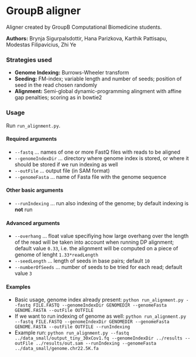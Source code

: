 # GroupB aligner

Aligner created by GroupB Computational Biomedicine students.

**Authors:** Brynja Sigurpalsdottir, Hana Parizkova, Karthik Pattisapu, Modestas Filipavicius, Zhi Ye

### Strategies used
- **Genome Indexing:** Burrows-Wheeler transform
- **Seeding:** FM-index; variable length and number of seeds; position of seed in the read chosen randomly
- **Alignment:** Semi-global dynamic-programming alingment with affine gap penalties; scoring as in bowtie2

### Usage
Run `run_alignment.py`.

#### Required arguments
- `--fastq` ... names of one or more FastQ files with reads to be aligned
- `--genomeIndexDir` ... directory where genome index is stored, or where it should be stored if we run indexing as well
- `--outFile` ... output file (in SAM format)
- `--genomeFasta` ... name of Fasta file with the genome sequence

#### Other basic arguments
- `--runIndexing` ... run also indexing of the genome; by default indexing is **not** run

#### Advanced arguments
- `--overhang` ... float value specifiying how large overhang over the length of the read will be taken into account when running DP alignment; default value `0.33`, i.e. the alignment will be computed on a piece of genome of lenght `1.33*readLength`
- `--seedLength` ... length of seeds in base pairs; default `10`
- `--numberOfSeeds` ... number of seeds to be tried for each read; default value `3`

#### Examples
- Basic usage, genome index already present: `python run_alignment.py --fastq FILE.FASTQ --genomeIndexDir GENOMEDIR --genomeFasta GENOME.FASTA --outFile OUTFILE`
- If we want to run indexing of genome as well: `python run_alignment.py --fastq FILE.FASTQ --genomeIndexDir GENOMEDIR --genomeFasta GENOME.FASTA --outFile OUTFILE --runIndexing`
- Example run: `python run_alignment.py --fastq ../data_small/output_tiny_30xCov1.fq --genomeIndexDir ../results --outFile ../results/out.sam --runIndexing --genomeFasta ../data_small/genome.chr22.5K.fa`
